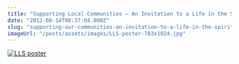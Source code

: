 ```yaml
---
title: "Supporting Local Communities – An Invitation to a Life in the Spirit Seminar"
date: "2012-08-14T08:37:04.000Z"
slug: "supporting-our-communities-an-invitation-to-a-life-in-the-spirit-seminar"
imageUrl: "/posts/assets/images/LLS-poster-783x1024.jpg"
---
```


[![](https://i0.wp.com/santonino-nz.org/wp-content/uploads/2012/08/LLS-poster-783x1024.jpg?resize=783%2C1024 "LLS poster")](https://i0.wp.com/santonino-nz.org/wp-content/uploads/2012/08/LLS-poster.jpg)